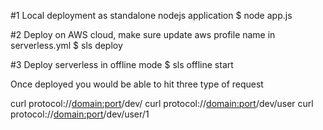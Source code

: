 #1 Local deployment as standalone nodejs application 
$ node app.js

#2 Deploy on AWS cloud, make sure update aws profile name in serverless.yml
$ sls deploy

#3 Deploy serverless in offline mode
$ sls offline start


Once deployed you would be able to hit three type of request 

curl protocol://<domain:port>/dev/
curl protocol://<domain:port>/dev/user
curl protocol://<domain:port>/dev/user/1
